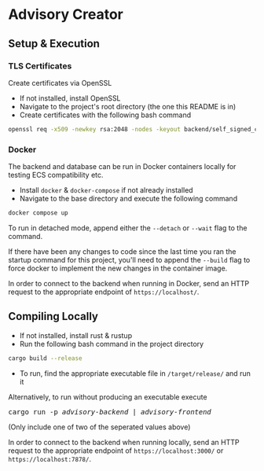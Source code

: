 # Advisory Creator

<!-- ## Project Details -->

## Setup & Execution

### TLS Certificates

Create certificates via OpenSSL

- If not installed, install OpenSSL
- Navigate to the project's root directory (the one this README is in)
- Create certificates with the following bash command

```bash
openssl req -x509 -newkey rsa:2048 -nodes -keyout backend/self_signed_certs/key.pem -out backend/self_signed_certs/cert.pem
```

### Docker

The backend and database can be run in Docker containers locally for testing ECS compatibility etc.

- Install `docker` & `docker-compose` if not already installed
- Navigate to the base directory and execute the following command

```bash
docker compose up
```

To run in detached mode, append either the `--detach` or `--wait` flag to the command.

If there have been any changes to code since the last time you ran the startup command for this project, you'll need to append the `--build` flag to force docker to implement the new changes in the container image.

In order to connect to the backend when running in Docker, send an HTTP request to the appropriate endpoint of `https://localhost/`.

## Compiling Locally

- If not installed, install rust & rustup
- Run the following bash command in the project directory

```bash
cargo build --release
```

- To run, find the appropriate executable file in `/target/release/` and run it

Alternatively, to run without producing an executable execute

<pre>
cargo run -p <i>advisory-backend</i> | <i>advisory-frontend</i>
</pre>

(Only include one of two of the seperated values above)

In order to connect to the backend when running locally, send an HTTP request to the appropriate endpoint of `https://localhost:3000/` or `https://localhost:7878/`.
